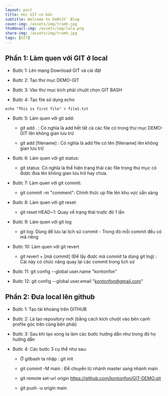 ```yaml
---
layout: post
title: Học GIT cơ bản
subtitle: Welcome to Em0t3t' Blog
cover-img: /assets/img/trumh.jpg
thumbnail-img: /assets/img/lala.png
share-img: /assets/img/trumh.jpg
tags: [GIT]
---
```



<style TYPE="text/css">
code.has-jax {font: inherit; font-size: 100%; background: inherit; border: inherit;}
</style>
<script type="text/x-mathjax-config">
MathJax.Hub.Config({
    tex2jax: {
        inlineMath: [['$','$'], ['\\(','\\)']],
        skipTags: ['script', 'noscript', 'style', 'textarea', 'pre'] // removed 'code' entry
    }
});
MathJax.Hub.Queue(function() {
    var all = MathJax.Hub.getAllJax(), i;
    for(i = 0; i < all.length; i += 1) {
        all[i].SourceElement().parentNode.className += ' has-jax';
    }
});
</script>
<script type="text/javascript" src="https://cdnjs.cloudflare.com/ajax/libs/mathjax/2.7.4/MathJax.js?config=TeX-AMS_HTML-full"></script>

## Phần 1:  Làm quen với GIT ở local

+  Bước 1: Lên mạng Download GIT và cài đặt 

+  Bước 2: Tạo thư mục DEMO-GIT

+  Bước 3: Vào thư mục kích phải chuột chọn GIT BASH 

+  Bước 4: Tạo file sử dụng echo

~~~
echo "This is first file" > file1.txt
~~~

+ Bước 5: Làm quen với git add: 

    + git add . : Có nghĩa là add hết tất cả các file có trong thư mục DEMO-GIT lên không gian lưu trữ
    
    + git add [filename] : Có nghĩa là add file có tên [filename] lên không gian lưu trữ

+ Bước 6: Làm quen với git status:

    + git status: Có nghĩa là thể hiện trạng thái các file trong thư mục có được đưa lên không gian lưu trữ hay chưa.
+ Bước 7: Làm quen với git commit:

    + git commit -m "comment": Chính thức up file lên khu vực sẵn sàng

+ Bước 8: Làm quen với git reset:

    + git reset HEAD~1: Quay về trạng thái trước đó 1 lần 

+ Bước 9: Làm quen với git log 

    + git log: Dùng để lưu lại lịch sử commit - Trong đó mỗi commit đều có mã riêng 

+ Bước 10: Làm quen với git revert

    + git revert + [mã commit] (Để lấy được mã commit ta dùng git log) : Cái này có chức năng quay lại các commit trong lịch sử

+ Bước 11: git config --global user.name "kontonfon"

+ Bước 12: git config --global user.email "kontonfon@gmail.com"

## Phần 2: Đưa local lên github 

+ Bước 1: Tạo tài khoảng trên GITHUB

+ Bước 2: Là tạo repository mới (bằng cách kích chuột vào bên cạnh profile góc trên cùng bên phải)

+ Bước 3: Sau khi tạo xong ta làm các bước hướng dẫn như trong đó họ hướng dẫn

+ Bước 4: Các bước 3 cụ thể như sau:

    + Ở gitbash ta nhập : git init 

    + git commit -M main : Để chuyển từ nhánh master sang nhánh main

    + git remote set-url origin https://github.com/kontonfon/GIT-DEMO.git

    + git push -u origin main


